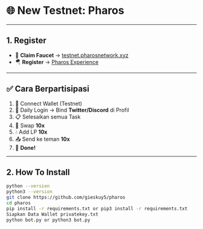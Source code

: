 # 🌐 New Testnet: Pharos
---
## 1. Register
- 🚰 **Claim Faucet** → [testnet.pharosnetwork.xyz](https://testnet.pharosnetwork.xyz/)  
- 🪂 **Register** → [Pharos Experience](https://testnet.pharosnetwork.xyz/experience?inviteCode=CsViKzu57Rzp6VtO)  
---

## ✅ Cara Berpartisipasi
1. 🔗 Connect Wallet (Testnet)  
2. 🔐 Daily Login → Bind **Twitter/Discord** di Profil  
3. 📋 Selesaikan semua Task  
4. 🔄 Swap **10x**  
5. 💧 Add LP **10x**  
6. 📤 Send ke teman **10x**  
7. 🎉 **Done!**  

---




## 2. How To Install
  ```bash
  python --version
  python3 --version
  git clone https://github.com/gieskuy5/pharos
  cd pharos
  pip install -r requirements.txt or pip3 install -r requirements.txt
  Siapkan Data Wallet privatekey.txt
  python bot.py or python3 bot.py 
